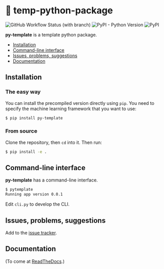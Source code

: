 # 🧐 temp-python-package

![GitHub Workflow Status (with branch)](https://img.shields.io/github/actions/workflow/status/scbirlab/py-template/python-test.yml)
![PyPI - Python Version](https://img.shields.io/pypi/pyversions/temp-python-package)
![PyPI](https://img.shields.io/pypi/v/temp-python-package)

**py-template** is a template python package. 

- [Installation](#installation)
- [Command-line interface](#command-line-interface)
- [Issues, problems, suggestions](#issues-problems-suggestions)
- [Documentation](#documentation)

## Installation

### The easy way

You can install the precompiled version directly using `pip`. You need to specify the machine learning framework
that you want to use:

```bash
$ pip install py-template
```

### From source

Clone the repository, then `cd` into it. Then run:

```bash
$ pip install -e .
```

## Command-line interface

**py-template** has a command-line interface. 

```bash
$ pytemplate
Running app version 0.0.1
```

Edit `cli.py` to develop the CLI.

## Issues, problems, suggestions

Add to the [issue tracker](https://www.github.com/scbirlab/py-template/issues).

## Documentation

(To come at [ReadTheDocs](https://py-template.readthedocs.org).)
